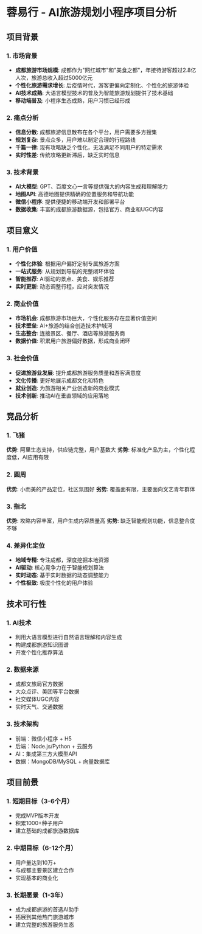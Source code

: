 # 蓉易行 - AI旅游规划小程序项目分析

## 项目背景

### 1. 市场背景
- **成都旅游市场规模**: 成都作为"网红城市"和"美食之都"，年接待游客超过2.8亿人次，旅游总收入超过5000亿元
- **个性化旅游需求增长**: 后疫情时代，游客更偏向定制化、个性化的旅游体验
- **AI技术成熟**: 大语言模型技术的普及为智能旅游规划提供了技术基础
- **移动端普及**: 小程序生态成熟，用户习惯已经形成

### 2. 痛点分析
- **信息分散**: 成都旅游信息散布在各个平台，用户需要多方搜集
- **规划复杂**: 景点众多，用户难以制定合理的行程路线
- **千篇一律**: 现有攻略缺乏个性化，无法满足不同用户的特定需求
- **实时性差**: 传统攻略更新滞后，缺乏实时信息

### 3. 技术背景
- **AI大模型**: GPT、百度文心一言等提供强大的内容生成和理解能力
- **地图API**: 高德地图提供精确的位置服务和导航功能
- **微信小程序**: 提供便捷的移动端开发和部署平台
- **数据收集**: 丰富的成都旅游数据源，包括官方、商业和UGC内容

## 项目意义

### 1. 用户价值
- **个性化体验**: 根据用户偏好定制专属旅游方案
- **一站式服务**: 从规划到导航的完整闭环体验
- **智能推荐**: AI驱动的景点、美食、娱乐推荐
- **实时更新**: 动态调整行程，应对突发情况

### 2. 商业价值
- **市场机会**: 成都旅游市场巨大，个性化服务存在显著价值空间
- **技术壁垒**: AI+旅游的结合创造技术护城河
- **生态整合**: 连接景区、餐厅、酒店等旅游服务商
- **数据价值**: 积累用户旅游偏好数据，形成商业闭环

### 3. 社会价值
- **促进旅游业发展**: 提升成都旅游服务质量和游客满意度
- **文化传播**: 更好地展示成都文化和特色
- **就业创造**: 为旅游相关产业创造新的商业模式
- **技术创新**: 推动AI在垂直领域的应用落地

## 竞品分析

### 1. 飞猪
**优势**: 阿里生态支持，供应链完整，用户基数大
**劣势**: 标准化产品为主，个性化程度低，AI应用有限

### 2. 圆周
**优势**: 小而美的产品定位，社区氛围好
**劣势**: 覆盖面有限，主要面向文艺青年群体

### 3. 指北
**优势**: 攻略内容丰富，用户生成内容质量高
**劣势**: 缺乏智能规划功能，信息整合度不够

### 4. 差异化定位
- **地域专精**: 专注成都，深度挖掘本地资源
- **AI驱动**: 核心竞争力在于智能规划算法
- **实时动态**: 基于实时数据的动态调整能力
- **个性极致**: 极度个性化的用户体验

## 技术可行性

### 1. AI技术
- 利用大语言模型进行自然语言理解和内容生成
- 构建成都旅游知识图谱
- 开发个性化推荐算法

### 2. 数据来源
- 成都文旅局官方数据
- 大众点评、美团等平台数据
- 社交媒体UGC内容
- 实时天气、交通数据

### 3. 技术架构
- 前端：微信小程序 + H5
- 后端：Node.js/Python + 云服务
- AI：集成第三方大模型API
- 数据：MongoDB/MySQL + 向量数据库

## 项目前景

### 1. 短期目标（3-6个月）
- 完成MVP版本开发
- 积累1000+种子用户
- 建立基础的成都旅游数据库

### 2. 中期目标（6-12个月）
- 用户量达到10万+
- 与成都主要景区建立合作
- 实现基本的商业化

### 3. 长期愿景（1-3年）
- 成为成都旅游的首选AI助手
- 拓展到其他热门旅游城市
- 建立完整的旅游服务生态 